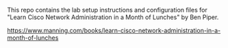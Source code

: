 This repo contains the lab setup instructions and configuration files for "Learn Cisco Network Administration in a Month of Lunches" by Ben Piper.

https://www.manning.com/books/learn-cisco-network-administration-in-a-month-of-lunches